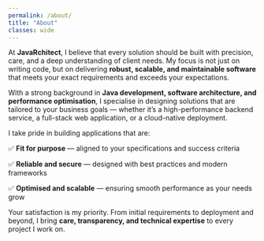 ```yaml
---
permalink: /about/
title: "About"
classes: wide
---
```


At **JavaRchitect**, I believe that every solution should be built with precision, care, and a deep understanding of client needs. My focus is not just on writing code, but on delivering **robust, scalable, and maintainable software** that meets your exact requirements and exceeds your expectations.

With a strong background in **Java development, software architecture, and performance optimisation**, I specialise in designing solutions that are tailored to your business goals — whether it’s a high-performance backend service, a full-stack web application, or a cloud-native deployment.

I take pride in building applications that are:

✅ **Fit for purpose** — aligned to your specifications and success criteria

✅ **Reliable and secure** — designed with best practices and modern frameworks

✅ **Optimised and scalable** — ensuring smooth performance as your needs grow

Your satisfaction is my priority. From initial requirements to deployment and beyond, I bring **care, transparency, and technical expertise** to every project I work on.
